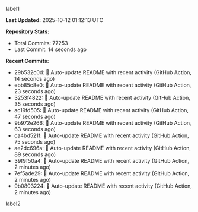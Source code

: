 
label1 
<!-- ACTIVITY_START -->
**Last Updated:** 2025-10-12 01:12:13 UTC

**Repository Stats:**
- Total Commits: 77253
- Last Commit: 14 seconds ago

**Recent Commits:**
- 29b532c0d: 🤖 Auto-update README with recent activity (GitHub Action, 14 seconds ago)
- ebb85c8e0: 🤖 Auto-update README with recent activity (GitHub Action, 23 seconds ago)
- 3253f4822: 🤖 Auto-update README with recent activity (GitHub Action, 35 seconds ago)
- ac19fd505: 🤖 Auto-update README with recent activity (GitHub Action, 47 seconds ago)
- 9b972e266: 🤖 Auto-update README with recent activity (GitHub Action, 63 seconds ago)
- ca4bd521f: 🤖 Auto-update README with recent activity (GitHub Action, 75 seconds ago)
- ae2dc696a: 🤖 Auto-update README with recent activity (GitHub Action, 89 seconds ago)
- 39f9f50a4: 🤖 Auto-update README with recent activity (GitHub Action, 2 minutes ago)
- 7ef5ade29: 🤖 Auto-update README with recent activity (GitHub Action, 2 minutes ago)
- 9b0803224: 🤖 Auto-update README with recent activity (GitHub Action, 2 minutes ago)
<!-- ACTIVITY_END -->

label2
